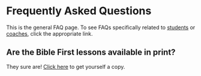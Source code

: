# Frequently Asked Questions

This is the general FAQ page. To see FAQs specifically related to [students](https://docs.biblefirst.online/coaches/student-faq.html) or [coaches](https://docs.biblefirst.online/coaches/coach-faq.html), click the appropriate link.

## Are the Bible First lessons available in print?

They sure are! [Click here](https://www.getbiblefirst.com/purchase/) to get yourself a copy.
